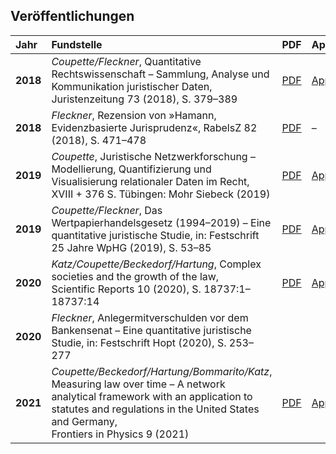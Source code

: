 ## Veröffentlichungen


| **Jahr** | **Fundstelle** | **PDF** | **Appendix** |
|:-|:-|:-|:-|
|**2018**| *Coupette/Fleckner*, Quantitative Rechtswissenschaft &ndash; Sammlung, Analyse und Kommunikation juristischer Daten, Juristenzeitung 73 (2018), S. 379&ndash;389      | [PDF](http://ssrn.com/abstract=3377384) | [Appendix](https://github.com/QuantLaw/jz-2018) |
|**2018**|*Fleckner*, Rezension von »Hamann, Evidenzbasierte Jurisprudenz«, RabelsZ 82 (2018), S. 471&ndash;478|[PDF](https://doi.org/10.1628/rabelsz-2018-0027)|&ndash;|
|**2019**| *Coupette*, Juristische Netzwerkforschung &ndash; Modellierung, Quantifizierung und Visualisierung relationaler Daten im Recht, XVIII + 376 S. Tübingen: Mohr Siebeck (2019) | [PDF](https://zenodo.org/record/2617115)  |   [Appendix](https://zenodo.org/record/2617125)  |
|**2019**| *Coupette/Fleckner*, Das Wertpapierhandelsgesetz (1994&ndash;2019) &ndash; Eine quantitative juristische Studie, in: Festschrift 25 Jahre WpHG (2019), S. 53&ndash;85      | [PDF](http://ssrn.com/abstract=3650261)     | [Appendix](https://zenodo.org/record/3237485)   |
|**2020**| *Katz/Coupette/Beckedorf/Hartung*, Complex societies and the growth of the law, Scientific&nbsp;Reports 10 (2020), S.&nbsp;18737:1&ndash;18737:14 |[PDF](https://rdcu.be/b9tNa) |[Appendix](https://www.readcube.com/articles/supplement?doi=10.1038%2Fs41598-020-73623-x) |
|**2020**| *Fleckner*, Anlegermitverschulden vor dem Bankensenat &ndash; Eine quantitative juristische Studie, in: Festschrift Hopt (2020), S. 253&ndash;277 | | |
|**2021**|*Coupette/Beckedorf/Hartung/Bommarito/Katz*, Measuring law over time &ndash; A network analytical framework with an application to statutes and regulations in the United States and Germany,<br/> Frontiers in Physics 9 (2021) |[PDF](https://www.frontiersin.org/articles/10.3389/fphy.2021.658463/full)|[Appendix](https://www.frontiersin.org/articles/10.3389/fphy.2021.658463/full#supplementary-material)|
